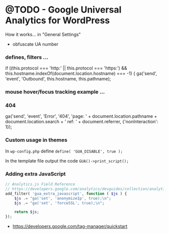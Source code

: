 # @TODO - Google Universal Analytics for WordPress

How it works... in "General Settings"

+ obfuscate UA number

### defines, filters ...


if ((this.protocol === 'http:' || this.protocol === 'https:') && this.hostname.indexOf(document.location.hostname) === -1) {
    ga('send', 'event', 'Outbound', this.hostname, this.pathname);


### mouse hover/focus tracking example ...

### 404

ga('send', 'event', 'Error', '404', 'page: ' + document.location.pathname + document.location.search + ' ref: ' + document.referrer, {'nonInteraction': 1});

### Custom usage in themes

In `wp-config.php` define `define( 'GUA_DISABLE', true );`

In the template file output the code `GUA()->print_script();`

### Adding extra JavaScript

```php
// Analytics.js Field Reference
// https://developers.google.com/analytics/devguides/collection/analyticsjs/field-reference
add_filter( 'gua_extra_javascript', function ( $js ) {
    $js .= "ga('set', 'anonymizeIp', true);\n";
    $js .= "ga('set', 'forceSSL', true);\n";

    return $js;
});
```


+ https://developers.google.com/tag-manager/quickstart
